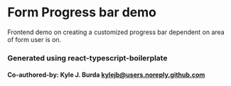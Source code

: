 # Form Progress bar demo

Frontend demo on creating a customized progress bar dependent on area of form user is on.

### Generated using react-typescript-boilerplate

#### Co-authored-by: Kyle J. Burda <kylejb@users.noreply.github.com>
